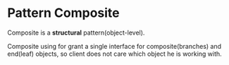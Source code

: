 # Pattern Composite

Composite is a **structural** pattern(object-level).

Composite using for grant a single interface for composite(branches) and end(leaf) objects,
so client does not care which object he is working with.